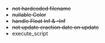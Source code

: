 - ~~not hardcoded filename~~
- ~~nullable Color~~
- ~~handle Float Inf & -Inf~~
- ~~not update craetion date on update~~
- execute_script
